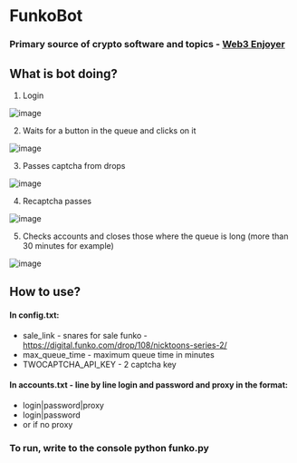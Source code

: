 # FunkoBot

### Primary source of crypto software and topics - [Web3 Enjoyer](https://t.me/+oeLEbd7IVig0ZGMy)

## What is bot doing?

1. Login

![image](https://user-images.githubusercontent.com/58307006/218306789-06ee35de-4be1-4d31-89cc-8bfdc53b94dc.png)

2. Waits for a button in the queue and clicks on it

![image](https://user-images.githubusercontent.com/58307006/218306784-d260da6c-98aa-463c-a7d1-160d662d57a1.png)

3. Passes captcha from drops

![image](https://user-images.githubusercontent.com/58307006/218306781-3872c791-3f54-4e06-98f5-b22a50d8a6c1.png)

4. Recaptcha passes

![image](https://user-images.githubusercontent.com/58307006/218306779-81f1db45-761b-4d49-b172-2a23b76bb6a0.png)

5. Checks accounts and closes those where the queue is long (more than 30 minutes for example)

![image](https://user-images.githubusercontent.com/58307006/218306774-fb65f945-4f46-4a11-982a-f7e16036ce4a.png)

## How to use?

#### In config.txt:
- sale_link - snares for sale funko - https://digital.funko.com/drop/108/nicktoons-series-2/
- max_queue_time - maximum queue time in minutes
- TWOCAPTCHA_API_KEY - 2 captcha key
  
#### In accounts.txt - line by line login and password and proxy in the format:
- login|password|proxy
- login|password
- or if no proxy

### To run, write to the console python funko.py
